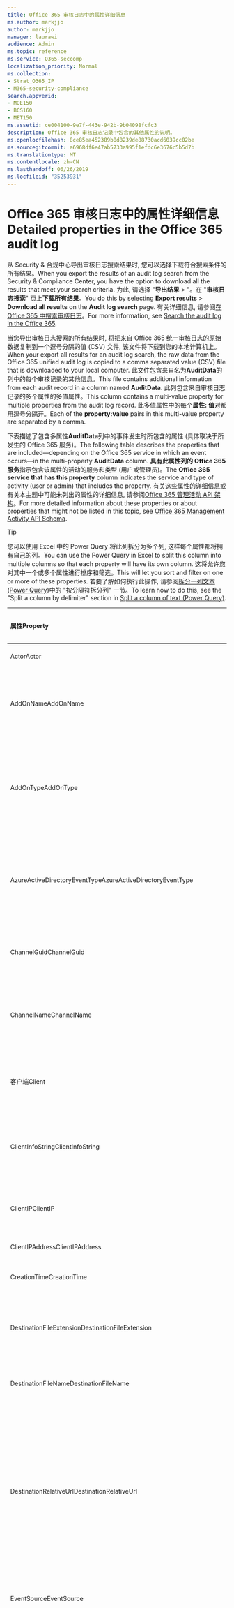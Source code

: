 ```yaml
---
title: Office 365 审核日志中的属性详细信息
ms.author: markjjo
author: markjjo
manager: laurawi
audience: Admin
ms.topic: reference
ms.service: O365-seccomp
localization_priority: Normal
ms.collection:
- Strat_O365_IP
- M365-security-compliance
search.appverid:
- MOE150
- BCS160
- MET150
ms.assetid: ce004100-9e7f-443e-942b-9b04098fcfc3
description: Office 365 审核日志记录中包含的其他属性的说明。
ms.openlocfilehash: 8ce85ea452389b0d8239de88730acd6039cc02be
ms.sourcegitcommit: a6968df6e47ab5733a995f1efdc6e3676c5b5d7b
ms.translationtype: MT
ms.contentlocale: zh-CN
ms.lasthandoff: 06/26/2019
ms.locfileid: "35253931"
---
```

# <a name="detailed-properties-in-the-office-365-audit-log"></a><span data-ttu-id="ff317-103">Office 365 审核日志中的属性详细信息</span><span class="sxs-lookup"><span data-stu-id="ff317-103">Detailed properties in the Office 365 audit log</span></span>

<span data-ttu-id="ff317-104">从 Security & 合规中心导出审核日志搜索结果时, 您可以选择下载符合搜索条件的所有结果。</span><span class="sxs-lookup"><span data-stu-id="ff317-104">When you export the results of an audit log search from the Security & Compliance Center, you have the option to download all the results that meet your search criteria.</span></span> <span data-ttu-id="ff317-105">为此, 请选择 "**导出结果** \> "。在 "**审核日志搜索**" 页上**下载所有结果**。</span><span class="sxs-lookup"><span data-stu-id="ff317-105">You do this by selecting **Export results** \> **Download all results** on the **Audit log search** page.</span></span> <span data-ttu-id="ff317-106">有关详细信息, 请参阅[在 Office 365 中搜索审核日志](search-the-audit-log-in-security-and-compliance.md)。</span><span class="sxs-lookup"><span data-stu-id="ff317-106">For more information, see [Search the audit log in the Office 365](search-the-audit-log-in-security-and-compliance.md).</span></span>
  
 <span data-ttu-id="ff317-107">当您导出审核日志搜索的所有结果时, 将把来自 Office 365 统一审核日志的原始数据复制到一个逗号分隔的值 (CSV) 文件, 该文件将下载到您的本地计算机上。</span><span class="sxs-lookup"><span data-stu-id="ff317-107">When your export all results for an audit log search, the raw data from the Office 365 unified audit log is copied to a comma separated value (CSV) file that is downloaded to your local computer.</span></span> <span data-ttu-id="ff317-108">此文件包含来自名为**AuditData**的列中的每个审核记录的其他信息。</span><span class="sxs-lookup"><span data-stu-id="ff317-108">This file contains additional information from each audit record in a column named **AuditData**.</span></span> <span data-ttu-id="ff317-109">此列包含来自审核日志记录的多个属性的多值属性。</span><span class="sxs-lookup"><span data-stu-id="ff317-109">This column contains a multi-value property for multiple properties from the audit log record.</span></span> <span data-ttu-id="ff317-110">此多值属性中的每个**属性: 值**对都用逗号分隔开。</span><span class="sxs-lookup"><span data-stu-id="ff317-110">Each of the **property:value** pairs in this multi-value property are separated by a comma.</span></span> 
  
<span data-ttu-id="ff317-111">下表描述了包含多属性**AuditData**列中的事件发生时所包含的属性 (具体取决于所发生的 Office 365 服务)。</span><span class="sxs-lookup"><span data-stu-id="ff317-111">The following table describes the properties that are included—depending on the Office 365 service in which an event occurs—in the multi-property **AuditData** column.</span></span> <span data-ttu-id="ff317-112">**具有此属性列的 Office 365 服务**指示包含该属性的活动的服务和类型 (用户或管理员)。</span><span class="sxs-lookup"><span data-stu-id="ff317-112">The **Office 365 service that has this property** column indicates the service and type of activity (user or admin) that includes the property.</span></span> <span data-ttu-id="ff317-113">有关这些属性的详细信息或有关本主题中可能未列出的属性的详细信息, 请参阅[Office 365 管理活动 API 架构](https://go.microsoft.com/fwlink/p/?LinkId=717993)。</span><span class="sxs-lookup"><span data-stu-id="ff317-113">For more detailed information about these properties or about properties that might not be listed in this topic, see [Office 365 Management Activity API Schema](https://go.microsoft.com/fwlink/p/?LinkId=717993).</span></span>
  
> [!TIP]
> <span data-ttu-id="ff317-114">您可以使用 Excel 中的 Power Query 将此列拆分为多个列, 这样每个属性都将拥有自己的列。</span><span class="sxs-lookup"><span data-stu-id="ff317-114">You can use the Power Query in Excel to split this column into multiple columns so that each property will have its own column.</span></span> <span data-ttu-id="ff317-115">这将允许您对其中一个或多个属性进行排序和筛选。</span><span class="sxs-lookup"><span data-stu-id="ff317-115">This will let you sort and filter on one or more of these properties.</span></span> <span data-ttu-id="ff317-116">若要了解如何执行此操作, 请参阅[拆分一列文本 (Power Query)](https://support.office.com/article/5282d425-6dd0-46ca-95bf-8e0da9539662)中的 "按分隔符拆分列" 一节。</span><span class="sxs-lookup"><span data-stu-id="ff317-116">To learn how to do this, see the "Split a column by delimiter" section in [Split a column of text (Power Query)](https://support.office.com/article/5282d425-6dd0-46ca-95bf-8e0da9539662).</span></span> 
  
|<span data-ttu-id="ff317-117">**属性**</span><span class="sxs-lookup"><span data-stu-id="ff317-117">**Property**</span></span>|<span data-ttu-id="ff317-118">**说明**</span><span class="sxs-lookup"><span data-stu-id="ff317-118">**Description**</span></span>|<span data-ttu-id="ff317-119">**具有此属性的 Office 365 服务**</span><span class="sxs-lookup"><span data-stu-id="ff317-119">**Office 365 service that has this property**</span></span>|
|:-----|:-----|:-----|
|<span data-ttu-id="ff317-120">Actor</span><span class="sxs-lookup"><span data-stu-id="ff317-120">Actor</span></span>|<span data-ttu-id="ff317-121">执行操作的用户或服务帐户。</span><span class="sxs-lookup"><span data-stu-id="ff317-121">The user or service account that performed the action.</span></span>|<span data-ttu-id="ff317-122">Azure Active Directory</span><span class="sxs-lookup"><span data-stu-id="ff317-122">Azure Active Directory</span></span>|
|<span data-ttu-id="ff317-123">AddOnName</span><span class="sxs-lookup"><span data-stu-id="ff317-123">AddOnName</span></span>|<span data-ttu-id="ff317-124">在团队中添加、删除或更新的加载项的名称。</span><span class="sxs-lookup"><span data-stu-id="ff317-124">The name of an add-on that was added, removed, or updated in a team.</span></span> <span data-ttu-id="ff317-125">Microsoft 团队中的加载项类型为 bot、连接器或选项卡。</span><span class="sxs-lookup"><span data-stu-id="ff317-125">The type of add-ons in Microsoft Teams are a bot, a connector, or a tab.</span></span>|<span data-ttu-id="ff317-126">Microsoft Teams</span><span class="sxs-lookup"><span data-stu-id="ff317-126">Microsoft Teams</span></span>|
|<span data-ttu-id="ff317-127">AddOnType</span><span class="sxs-lookup"><span data-stu-id="ff317-127">AddOnType</span></span>|<span data-ttu-id="ff317-128">在团队中添加、删除或更新的加载项的类型。</span><span class="sxs-lookup"><span data-stu-id="ff317-128">The type of an add-on that was added, removed, or updated in a team.</span></span> <span data-ttu-id="ff317-129">以下值指示加载项的类型。</span><span class="sxs-lookup"><span data-stu-id="ff317-129">The following values indicate the type of add-on.</span></span>  <br/> <span data-ttu-id="ff317-130">**1** -表示机器人。</span><span class="sxs-lookup"><span data-stu-id="ff317-130">**1** - Indicates a bot.</span></span><br/> <span data-ttu-id="ff317-131">**2** -指示连接器。</span><span class="sxs-lookup"><span data-stu-id="ff317-131">**2** - Indicates a connector.</span></span><br/> <span data-ttu-id="ff317-132">**3** -指示一个选项卡。</span><span class="sxs-lookup"><span data-stu-id="ff317-132">**3** - Indicates a tab.</span></span>|<span data-ttu-id="ff317-133">Microsoft Teams</span><span class="sxs-lookup"><span data-stu-id="ff317-133">Microsoft Teams</span></span>|
|<span data-ttu-id="ff317-134">AzureActiveDirectoryEventType</span><span class="sxs-lookup"><span data-stu-id="ff317-134">AzureActiveDirectoryEventType</span></span>|<span data-ttu-id="ff317-135">Azure Active Directory 事件的类型。</span><span class="sxs-lookup"><span data-stu-id="ff317-135">The type of Azure Active Directory event.</span></span> <span data-ttu-id="ff317-136">以下值指示事件的类型。</span><span class="sxs-lookup"><span data-stu-id="ff317-136">The following values indicate the type of event.</span></span>  <br/> <span data-ttu-id="ff317-137">**0** -指示帐户登录事件。</span><span class="sxs-lookup"><span data-stu-id="ff317-137">**0** - Indicates an account login event.</span></span><br/> <span data-ttu-id="ff317-138">**1** -指示 Azure 应用程序安全事件。</span><span class="sxs-lookup"><span data-stu-id="ff317-138">**1** - Indicates an Azure application security event.</span></span>|<span data-ttu-id="ff317-139">Azure Active Directory</span><span class="sxs-lookup"><span data-stu-id="ff317-139">Azure Active Directory</span></span>|
|<span data-ttu-id="ff317-140">ChannelGuid</span><span class="sxs-lookup"><span data-stu-id="ff317-140">ChannelGuid</span></span>|<span data-ttu-id="ff317-141">Microsoft 团队频道的 ID。</span><span class="sxs-lookup"><span data-stu-id="ff317-141">The ID of a Microsoft Teams channel.</span></span> <span data-ttu-id="ff317-142">通道所在的团队由**TeamName**和**TeamGuid**属性标识。</span><span class="sxs-lookup"><span data-stu-id="ff317-142">The team that the channel is located in is identified by the **TeamName** and **TeamGuid** properties.</span></span>|<span data-ttu-id="ff317-143">Microsoft Teams</span><span class="sxs-lookup"><span data-stu-id="ff317-143">Microsoft Teams</span></span>|
|<span data-ttu-id="ff317-144">ChannelName</span><span class="sxs-lookup"><span data-stu-id="ff317-144">ChannelName</span></span>|<span data-ttu-id="ff317-145">Microsoft 团队频道的名称。</span><span class="sxs-lookup"><span data-stu-id="ff317-145">The name of a Microsoft Teams channel.</span></span> <span data-ttu-id="ff317-146">通道所在的团队由**TeamName**和**TeamGuid**属性标识。</span><span class="sxs-lookup"><span data-stu-id="ff317-146">The team that the channel is located in is identified by the **TeamName** and **TeamGuid** properties.</span></span>|<span data-ttu-id="ff317-147">Microsoft Teams</span><span class="sxs-lookup"><span data-stu-id="ff317-147">Microsoft Teams</span></span>|
|<span data-ttu-id="ff317-148">客户端</span><span class="sxs-lookup"><span data-stu-id="ff317-148">Client</span></span>|<span data-ttu-id="ff317-149">用于登录事件的客户端设备、设备 OS 和设备浏览器 (例如, Nokia Lumia 920;Windows Phone 8;IE 移动 11)。</span><span class="sxs-lookup"><span data-stu-id="ff317-149">The client device, the device OS, and the device browser used for the login event (for example, Nokia Lumia 920; Windows Phone 8; IE Mobile 11).</span></span>|<span data-ttu-id="ff317-150">Azure Active Directory</span><span class="sxs-lookup"><span data-stu-id="ff317-150">Azure Active Directory</span></span>|
|<span data-ttu-id="ff317-151">ClientInfoString</span><span class="sxs-lookup"><span data-stu-id="ff317-151">ClientInfoString</span></span>|<span data-ttu-id="ff317-152">有关用于执行此操作的电子邮件客户端的信息, 例如浏览器版本、Outlook 版本和移动设备信息</span><span class="sxs-lookup"><span data-stu-id="ff317-152">Information about the email client that was used to perform the operation, such as a browser version, Outlook version, and mobile device information</span></span>|<span data-ttu-id="ff317-153">Exchange (邮箱活动)</span><span class="sxs-lookup"><span data-stu-id="ff317-153">Exchange (mailbox activity)</span></span>|
|<span data-ttu-id="ff317-154">ClientIP</span><span class="sxs-lookup"><span data-stu-id="ff317-154">ClientIP</span></span>|<span data-ttu-id="ff317-155">记录活动时使用的设备的 IP 地址。</span><span class="sxs-lookup"><span data-stu-id="ff317-155">The IP address of the device that was used when the activity was logged.</span></span> <span data-ttu-id="ff317-156">IP 地址显示为 IPv4 或 IPv6 地址格式。</span><span class="sxs-lookup"><span data-stu-id="ff317-156">The IP address is displayed in either an IPv4 or IPv6 address format.</span></span>|<span data-ttu-id="ff317-157">Exchange 和 Azure Active Directory</span><span class="sxs-lookup"><span data-stu-id="ff317-157">Exchange and Azure Active Directory</span></span>|
|<span data-ttu-id="ff317-158">ClientIPAddress</span><span class="sxs-lookup"><span data-stu-id="ff317-158">ClientIPAddress</span></span>|<span data-ttu-id="ff317-159">与 ClientIP 相同。</span><span class="sxs-lookup"><span data-stu-id="ff317-159">Same as ClientIP.</span></span>|<span data-ttu-id="ff317-160">SharePoint</span><span class="sxs-lookup"><span data-stu-id="ff317-160">SharePoint</span></span>|
|<span data-ttu-id="ff317-161">CreationTime</span><span class="sxs-lookup"><span data-stu-id="ff317-161">CreationTime</span></span>|<span data-ttu-id="ff317-162">用户执行活动时的协调世界时 (UTC) 日期和时间。</span><span class="sxs-lookup"><span data-stu-id="ff317-162">The date and time in Coordinated Universal Time (UTC) when the user performed the activity.</span></span>|<span data-ttu-id="ff317-163">全部</span><span class="sxs-lookup"><span data-stu-id="ff317-163">All</span></span>|
|<span data-ttu-id="ff317-164">DestinationFileExtension</span><span class="sxs-lookup"><span data-stu-id="ff317-164">DestinationFileExtension</span></span>|<span data-ttu-id="ff317-165">复制或移动的文件的文件扩展名。</span><span class="sxs-lookup"><span data-stu-id="ff317-165">The file extension of a file that is copied or moved.</span></span> <span data-ttu-id="ff317-166">仅对 FileCopied 和 FileMoved 用户活动显示此属性。</span><span class="sxs-lookup"><span data-stu-id="ff317-166">This property is displayed only for the FileCopied and FileMoved user activities.</span></span>|<span data-ttu-id="ff317-167">SharePoint</span><span class="sxs-lookup"><span data-stu-id="ff317-167">SharePoint</span></span>|
|<span data-ttu-id="ff317-168">DestinationFileName</span><span class="sxs-lookup"><span data-stu-id="ff317-168">DestinationFileName</span></span>|<span data-ttu-id="ff317-169">复制或移动文件的名称。</span><span class="sxs-lookup"><span data-stu-id="ff317-169">The name of the file is copied or moved.</span></span> <span data-ttu-id="ff317-170">仅对 FileCopied 和 FileMoved 操作显示此属性。</span><span class="sxs-lookup"><span data-stu-id="ff317-170">This property is displayed only for the FileCopied and FileMoved actions.</span></span>|<span data-ttu-id="ff317-171">SharePoint</span><span class="sxs-lookup"><span data-stu-id="ff317-171">SharePoint</span></span>|
|<span data-ttu-id="ff317-172">DestinationRelativeUrl</span><span class="sxs-lookup"><span data-stu-id="ff317-172">DestinationRelativeUrl</span></span>|<span data-ttu-id="ff317-173">在其中复制或移动文件的目标文件夹的 URL。</span><span class="sxs-lookup"><span data-stu-id="ff317-173">The URL of the destination folder where a file is copied or moved.</span></span> <span data-ttu-id="ff317-174">**SiteURL**、 **DestinationRelativeURL**和**destinationfilename 所**属性的值的组合与**ObjectID**属性的值相同, 后者是复制的文件的完整路径的名称。</span><span class="sxs-lookup"><span data-stu-id="ff317-174">The combination of the values for the **SiteURL**, the **DestinationRelativeURL**, and the **DestinationFileName** properties is the same as the value for the **ObjectID** property, which is the full path name for the file that was copied.</span></span> <span data-ttu-id="ff317-175">仅对 FileCopied 和 FileMoved 用户活动显示此属性。</span><span class="sxs-lookup"><span data-stu-id="ff317-175">This property is displayed only for the FileCopied and FileMoved user activities.</span></span>|<span data-ttu-id="ff317-176">SharePoint</span><span class="sxs-lookup"><span data-stu-id="ff317-176">SharePoint</span></span>|
|<span data-ttu-id="ff317-177">EventSource</span><span class="sxs-lookup"><span data-stu-id="ff317-177">EventSource</span></span>|<span data-ttu-id="ff317-178">识别在 SharePoint 中发生的事件。</span><span class="sxs-lookup"><span data-stu-id="ff317-178">Identifies that an event occurred in SharePoint.</span></span> <span data-ttu-id="ff317-179">可能的值为**SharePoint**和**ObjectModel**。</span><span class="sxs-lookup"><span data-stu-id="ff317-179">Possible values are **SharePoint** and **ObjectModel**.</span></span>|<span data-ttu-id="ff317-180">SharePoint</span><span class="sxs-lookup"><span data-stu-id="ff317-180">SharePoint</span></span>|
|<span data-ttu-id="ff317-181">ExternalAccess</span><span class="sxs-lookup"><span data-stu-id="ff317-181">ExternalAccess</span></span>|<span data-ttu-id="ff317-182">对于 Exchange 管理员活动, 指定是由组织中的用户、Microsoft 数据中心人员或数据中心服务帐户还是由委派的管理员运行 cmdlet。</span><span class="sxs-lookup"><span data-stu-id="ff317-182">For Exchange admin activity, specifies whether the cmdlet was run by a user in your organization, by Microsoft datacenter personnel or a datacenter service account, or by a delegated administrator.</span></span> <span data-ttu-id="ff317-183">值 **False** 表示 cmdlet 由组织中的某人运行。</span><span class="sxs-lookup"><span data-stu-id="ff317-183">The value **False** indicates that the cmdlet was run by someone in your organization.</span></span> <span data-ttu-id="ff317-184">值 **True** 表示 cmdlet 由数据中心人员、数据中心服务帐户或委托的管理员运行。</span><span class="sxs-lookup"><span data-stu-id="ff317-184">The value **True** indicates that the cmdlet was run by datacenter personnel, a datacenter service account, or a delegated administrator.</span></span>  <br/> <span data-ttu-id="ff317-185">对于 "Exchange 邮箱活动", 指定是否由组织外部的用户访问邮箱。</span><span class="sxs-lookup"><span data-stu-id="ff317-185">For Exchange mailbox activity, specifies whether a mailbox was accessed by a user outside your organization.</span></span>|<span data-ttu-id="ff317-186">Exchange</span><span class="sxs-lookup"><span data-stu-id="ff317-186">Exchange</span></span>|
|<span data-ttu-id="ff317-187">ExtendedProperties</span><span class="sxs-lookup"><span data-stu-id="ff317-187">ExtendedProperties</span></span>|<span data-ttu-id="ff317-188">Azure Active Directory 事件的扩展属性。</span><span class="sxs-lookup"><span data-stu-id="ff317-188">The extended properties for an the Azure Active Directory event.</span></span>|<span data-ttu-id="ff317-189">Azure Active Directory</span><span class="sxs-lookup"><span data-stu-id="ff317-189">Azure Active Directory</span></span>|
|<span data-ttu-id="ff317-190">ID</span><span class="sxs-lookup"><span data-stu-id="ff317-190">ID</span></span>|<span data-ttu-id="ff317-191">报告条目的 ID。</span><span class="sxs-lookup"><span data-stu-id="ff317-191">The ID of the report entry.</span></span> <span data-ttu-id="ff317-192">ID 唯一标识报告条目。</span><span class="sxs-lookup"><span data-stu-id="ff317-192">The ID uniquely identifies the report entry.</span></span>|<span data-ttu-id="ff317-193">全部</span><span class="sxs-lookup"><span data-stu-id="ff317-193">All</span></span>|
|<span data-ttu-id="ff317-194">InternalLogonType</span><span class="sxs-lookup"><span data-stu-id="ff317-194">InternalLogonType</span></span>|<span data-ttu-id="ff317-195">仅供内部使用。</span><span class="sxs-lookup"><span data-stu-id="ff317-195">Reserved for internal use.</span></span>|<span data-ttu-id="ff317-196">Exchange (邮箱活动)</span><span class="sxs-lookup"><span data-stu-id="ff317-196">Exchange (mailbox activity)</span></span>|
|<span data-ttu-id="ff317-197">ItemType</span><span class="sxs-lookup"><span data-stu-id="ff317-197">ItemType</span></span>|<span data-ttu-id="ff317-198">访问或修改的对象类型。</span><span class="sxs-lookup"><span data-stu-id="ff317-198">The type of object that was accessed or modified.</span></span> <span data-ttu-id="ff317-199">可能的值包括**文件**、**文件夹**、 **Web**、**网站**、**租户**和**DocumentLibrary**。</span><span class="sxs-lookup"><span data-stu-id="ff317-199">Possible values include **File**, **Folder**, **Web**, **Site**, **Tenant**, and **DocumentLibrary**.</span></span>|<span data-ttu-id="ff317-200">SharePoint</span><span class="sxs-lookup"><span data-stu-id="ff317-200">SharePoint</span></span>|
|<span data-ttu-id="ff317-201">LoginStatus</span><span class="sxs-lookup"><span data-stu-id="ff317-201">LoginStatus</span></span>|<span data-ttu-id="ff317-202">标识可能已发生的登录失败。</span><span class="sxs-lookup"><span data-stu-id="ff317-202">Identifies login failures that might have occurred.</span></span>|<span data-ttu-id="ff317-203">Azure Active Directory</span><span class="sxs-lookup"><span data-stu-id="ff317-203">Azure Active Directory</span></span>|
|<span data-ttu-id="ff317-204">LogonType</span><span class="sxs-lookup"><span data-stu-id="ff317-204">LogonType</span></span>|<span data-ttu-id="ff317-205">邮箱访问的类型。</span><span class="sxs-lookup"><span data-stu-id="ff317-205">The type of mailbox access.</span></span> <span data-ttu-id="ff317-206">以下值指示访问邮箱的用户的类型。</span><span class="sxs-lookup"><span data-stu-id="ff317-206">The following values indicate the type of user who accessed the mailbox.</span></span>  <br/><br/> <span data-ttu-id="ff317-207">**0** -指示邮箱所有者。</span><span class="sxs-lookup"><span data-stu-id="ff317-207">**0** - Indicates a mailbox owner.</span></span><br/> <span data-ttu-id="ff317-208">**1** -指示管理员。</span><span class="sxs-lookup"><span data-stu-id="ff317-208">**1** - Indicates an administrator.</span></span><br/> <span data-ttu-id="ff317-209">**2** -指示一个代理。</span><span class="sxs-lookup"><span data-stu-id="ff317-209">**2** - Indicates a delegate.</span></span> <br/><span data-ttu-id="ff317-210">**3** -指示 Microsoft 数据中心中的传输服务。</span><span class="sxs-lookup"><span data-stu-id="ff317-210">**3** - Indicates the transport service in the Microsoft datacenter.</span></span><br/> <span data-ttu-id="ff317-211">**4** -表示 Microsoft 数据中心中的服务帐户。</span><span class="sxs-lookup"><span data-stu-id="ff317-211">**4** - Indicates a   service account in the Microsoft datacenter.</span></span> <br/><span data-ttu-id="ff317-212">**6** -表示委派管理员。</span><span class="sxs-lookup"><span data-stu-id="ff317-212">**6** - Indicates a delegated administrator.</span></span>|<span data-ttu-id="ff317-213">Exchange (邮箱活动)</span><span class="sxs-lookup"><span data-stu-id="ff317-213">Exchange (mailbox activity)</span></span>|
|<span data-ttu-id="ff317-214">MailboxGuid</span><span class="sxs-lookup"><span data-stu-id="ff317-214">MailboxGuid</span></span>|<span data-ttu-id="ff317-215">访问邮箱的 Exchange GUID。</span><span class="sxs-lookup"><span data-stu-id="ff317-215">The Exchange GUID of the mailbox that was accessed.</span></span>|<span data-ttu-id="ff317-216">Exchange (邮箱活动)</span><span class="sxs-lookup"><span data-stu-id="ff317-216">Exchange (mailbox activity)</span></span>|
|<span data-ttu-id="ff317-217">MailboxOwnerUPN</span><span class="sxs-lookup"><span data-stu-id="ff317-217">MailboxOwnerUPN</span></span>|<span data-ttu-id="ff317-218">拥有已访问邮箱的人员的电子邮件地址。</span><span class="sxs-lookup"><span data-stu-id="ff317-218">The email address of the person who owns the mailbox that was accessed.</span></span>|<span data-ttu-id="ff317-219">Exchange (邮箱活动)</span><span class="sxs-lookup"><span data-stu-id="ff317-219">Exchange (mailbox activity)</span></span>|
|<span data-ttu-id="ff317-220">Members</span><span class="sxs-lookup"><span data-stu-id="ff317-220">Members</span></span>|<span data-ttu-id="ff317-221">列出已在团队中添加或删除的用户。</span><span class="sxs-lookup"><span data-stu-id="ff317-221">Lists the users that have been added or removed from a team.</span></span> <span data-ttu-id="ff317-222">以下值表示分配给用户的角色类型。</span><span class="sxs-lookup"><span data-stu-id="ff317-222">The following values indicate the Role type assigned to the user.</span></span>  <br/><br/> <span data-ttu-id="ff317-223">**1** -指示所有者角色。</span><span class="sxs-lookup"><span data-stu-id="ff317-223">**1** - Indicates  the Owner role.</span></span><br/> <span data-ttu-id="ff317-224">**2** -指示成员角色。</span><span class="sxs-lookup"><span data-stu-id="ff317-224">**2** - Indicates the Member role.</span></span><br/> <span data-ttu-id="ff317-225">**3** -指示来宾角色。</span><span class="sxs-lookup"><span data-stu-id="ff317-225">**3** - Indicates the Guest role.</span></span> <br/><br/><span data-ttu-id="ff317-226">Members 属性还包括您的组织的名称和成员的电子邮件地址。</span><span class="sxs-lookup"><span data-stu-id="ff317-226">The Members property also includes the name of your organization, and the member's email address.</span></span>|<span data-ttu-id="ff317-227">Microsoft Teams</span><span class="sxs-lookup"><span data-stu-id="ff317-227">Microsoft Teams</span></span>|
|<span data-ttu-id="ff317-228">ModifiedProperties (Name、NewValue、OldValue)</span><span class="sxs-lookup"><span data-stu-id="ff317-228">ModifiedProperties (Name, NewValue, OldValue)</span></span>|<span data-ttu-id="ff317-229">属性包含在管理员事件中，例如将用户添加为网站或网站集管理组的成员。</span><span class="sxs-lookup"><span data-stu-id="ff317-229">The property is included for admin events, such as adding a user as a member of a site or a site collection admin group.</span></span> <span data-ttu-id="ff317-230">该属性包括已修改的属性的名称 (例如, 网站管理员组) 已修改属性的新值 (如添加为网站管理员的用户, 以及已修改对象的以前的值)。</span><span class="sxs-lookup"><span data-stu-id="ff317-230">The property includes the name of the property that was modified (for example, the Site Admin group) the new value of the modified property (such the user who was added as a site admin, and the previous value of the modified object.</span></span>|<span data-ttu-id="ff317-231">全部 (管理活动)</span><span class="sxs-lookup"><span data-stu-id="ff317-231">All (admin activity)</span></span>|
|<span data-ttu-id="ff317-232">ObjectID</span><span class="sxs-lookup"><span data-stu-id="ff317-232">ObjectID</span></span>|<span data-ttu-id="ff317-233">对于 Exchange 管理员审核日志，通过 cmdlet 修改的对象的名称。</span><span class="sxs-lookup"><span data-stu-id="ff317-233">For Exchange admin audit logging, the name of the object that was modified by the cmdlet.</span></span>  <br/> <span data-ttu-id="ff317-234">对于 SharePoint 活动, 是由用户访问的文件或文件夹的完整 URL 路径名称。</span><span class="sxs-lookup"><span data-stu-id="ff317-234">For SharePoint activity, the full URL path name of the file or folder accessed by a user.</span></span>  <br/> <span data-ttu-id="ff317-235">对于 Azure AD 活动, 为已修改的用户帐户的名称。</span><span class="sxs-lookup"><span data-stu-id="ff317-235">For Azure AD activity, the name of the user account that was modified.</span></span>|<span data-ttu-id="ff317-236">全部</span><span class="sxs-lookup"><span data-stu-id="ff317-236">All</span></span>|
|<span data-ttu-id="ff317-237">Operation</span><span class="sxs-lookup"><span data-stu-id="ff317-237">Operation</span></span>|<span data-ttu-id="ff317-238">用户或管理员活动的名称。</span><span class="sxs-lookup"><span data-stu-id="ff317-238">The name of the user or admin activity.</span></span> <span data-ttu-id="ff317-239">此属性的值对应于在 "**活动**" 下拉列表中选择的值。</span><span class="sxs-lookup"><span data-stu-id="ff317-239">The value of this property corresponds to the value that was selected in the **Activities** drop down list.</span></span> <span data-ttu-id="ff317-240">如果选择了 "**显示所有活动的结果**", 则报告将包含所有服务的所有用户和管理员活动的条目。</span><span class="sxs-lookup"><span data-stu-id="ff317-240">If **Show results for all activities** was selected, the report will included entries for all user and admin activities for all services.</span></span> <span data-ttu-id="ff317-241">有关在 Office 365 审核日志中记录的操作/活动的说明, 请参阅在[office 365 中搜索审核日志](search-the-audit-log-in-security-and-compliance.md)中的**审核的活动**选项卡。</span><span class="sxs-lookup"><span data-stu-id="ff317-241">For a description of the operations/activities that are logged in the Office 365 audit log, see the **Audited activities** tab in [Search the audit log in the Office 365](search-the-audit-log-in-security-and-compliance.md).</span></span>  <br/> <span data-ttu-id="ff317-242">对于 Exchange 管理员活动，此属性标识已运行的 cmdlet 名称。</span><span class="sxs-lookup"><span data-stu-id="ff317-242">For Exchange admin activity, this property identifies the name of the cmdlet that was run.</span></span>|<span data-ttu-id="ff317-243">全部</span><span class="sxs-lookup"><span data-stu-id="ff317-243">All</span></span>|
|<span data-ttu-id="ff317-244">OrganizationID</span><span class="sxs-lookup"><span data-stu-id="ff317-244">OrganizationID</span></span>|<span data-ttu-id="ff317-245">Office 365 组织的 GUID。</span><span class="sxs-lookup"><span data-stu-id="ff317-245">The GUID for your Office 365 organization.</span></span>|<span data-ttu-id="ff317-246">全部</span><span class="sxs-lookup"><span data-stu-id="ff317-246">All</span></span>|
|<span data-ttu-id="ff317-247">Path</span><span class="sxs-lookup"><span data-stu-id="ff317-247">Path</span></span>|<span data-ttu-id="ff317-248">访问的邮件所在的邮箱文件夹的名称。</span><span class="sxs-lookup"><span data-stu-id="ff317-248">The name of the mailbox folder where the message that was accessed is located.</span></span> <span data-ttu-id="ff317-249">此属性还标识在其中创建或复制/移动邮件的文件夹。</span><span class="sxs-lookup"><span data-stu-id="ff317-249">This property also identifies the folder a where a message is created in or copied/moved to.</span></span>|<span data-ttu-id="ff317-250">Exchange (邮箱活动)</span><span class="sxs-lookup"><span data-stu-id="ff317-250">Exchange (mailbox activity)</span></span>|
|<span data-ttu-id="ff317-251">参数</span><span class="sxs-lookup"><span data-stu-id="ff317-251">Parameters</span></span>|<span data-ttu-id="ff317-252">对于 Exchange 管理员活动, 与在 Operation 属性中标识的 cmdlet 一起使用的所有参数的名称和值。</span><span class="sxs-lookup"><span data-stu-id="ff317-252">For Exchange admin activity, the name and value for all parameters that were used with the cmdlet that is identified in the Operation property.</span></span>|<span data-ttu-id="ff317-253">Exchange (管理员活动)</span><span class="sxs-lookup"><span data-stu-id="ff317-253">Exchange (admin activity)</span></span>|
|<span data-ttu-id="ff317-254">RecordType</span><span class="sxs-lookup"><span data-stu-id="ff317-254">RecordType</span></span>|<span data-ttu-id="ff317-255">记录指示的操作类型。</span><span class="sxs-lookup"><span data-stu-id="ff317-255">The type of operation indicated by the record.</span></span> <span data-ttu-id="ff317-256">以下值指示记录类型。</span><span class="sxs-lookup"><span data-stu-id="ff317-256">The following values indicate the record type.</span></span>  <br/><br/> <span data-ttu-id="ff317-257">**1** -指示 Exchange 管理员审核日志中的记录。</span><span class="sxs-lookup"><span data-stu-id="ff317-257">**1** - Indicates a record from the  Exchange  admin audit log.</span></span> <br/><span data-ttu-id="ff317-258">**2** -指示对 singled 邮箱项目执行的操作的 Exchange 邮箱审核日志中的记录。</span><span class="sxs-lookup"><span data-stu-id="ff317-258">**2** - Indicates a record from the  Exchange  mailbox audit log for an operation performed on a singled mailbox item.</span></span> <br/><span data-ttu-id="ff317-259">**3** -还指示 Exchange 邮箱审核日志中的记录。</span><span class="sxs-lookup"><span data-stu-id="ff317-259">**3** - Also indicates a record from the  Exchange  mailbox audit log.</span></span> <span data-ttu-id="ff317-260">此记录类型指示对源邮箱中的多个项目执行的操作 (例如, 将多个项目移动到 "已删除邮件" 文件夹或永久删除多个项目)。</span><span class="sxs-lookup"><span data-stu-id="ff317-260">This record type indicates the operation was performed on multiple items in the source mailbox (such as moving multiple items to the Deleted Items folder or permanently deleting multiple items).</span></span> <br/><span data-ttu-id="ff317-261">**4** -指示 SharePoint 中的网站管理员操作, 例如管理员或用户分配对网站的权限。</span><span class="sxs-lookup"><span data-stu-id="ff317-261">**4** - Indicates a site admin operation in SharePoint, such as an administrator or user assigning permissions to a site.</span></span> <br/><span data-ttu-id="ff317-262">**6** -指示 SharePoint 中与文件或文件夹相关的操作, 例如用户查看或修改文件。</span><span class="sxs-lookup"><span data-stu-id="ff317-262">**6** - Indicates a file or folder-related operation in SharePoint, such as a user viewing or modifying a file.</span></span> <br/><span data-ttu-id="ff317-263">**8** -指示在 Azure Active Directory 中执行的管理员操作。</span><span class="sxs-lookup"><span data-stu-id="ff317-263">**8** - Indicates an admin operation performed in Azure Active Directory.</span></span> <br/><span data-ttu-id="ff317-264">**9** -指示 Azure Active Directory 中的 OrgId 登录事件。</span><span class="sxs-lookup"><span data-stu-id="ff317-264">**9** - Indicates  OrgId logon events in Azure Active Directory.</span></span> <span data-ttu-id="ff317-265">此记录类型已被弃用。</span><span class="sxs-lookup"><span data-stu-id="ff317-265">This record type is being deprecated.</span></span> <br/><span data-ttu-id="ff317-266">**10** -指示由 Microsoft 人员在数据中心执行的安全 cmdlet 事件。</span><span class="sxs-lookup"><span data-stu-id="ff317-266">**10** - Indicates security cmdlet events that were performed by Microsoft personnel in the data center.</span></span> <br/><span data-ttu-id="ff317-267">**11** -指示 SharePoint 中的数据丢失保护 (DLP) 事件。</span><span class="sxs-lookup"><span data-stu-id="ff317-267">**11** - Indicates Data loss protection (DLP) events in SharePoint.</span></span><br/> <span data-ttu-id="ff317-268">**12** -指示 Sway 事件。</span><span class="sxs-lookup"><span data-stu-id="ff317-268">**12** - Indicates Sway events.</span></span> <br/><span data-ttu-id="ff317-269">**13** -当使用统一的 DLP 策略进行配置时, 指示 Exchange 中的 DLP 事件。</span><span class="sxs-lookup"><span data-stu-id="ff317-269">**13** - Indicates DLP events in Exchange, when configured with a unified a DLP policy.</span></span> <span data-ttu-id="ff317-270">不支持基于 Exchange 邮件流规则 (也称为传输规则) 的 DLP 事件。</span><span class="sxs-lookup"><span data-stu-id="ff317-270">DLP events based on Exchange mail flow rules (also known as transport rules) aren't supported.</span></span><br><span data-ttu-id="ff317-271">**14** -指示 SharePoint 中的共享事件。</span><span class="sxs-lookup"><span data-stu-id="ff317-271">**14** - Indicates sharing events in SharePoint.</span></span><br/> <span data-ttu-id="ff317-272">**15** -指示 Azure Active Directory 中的安全令牌服务 (STS) 登录事件。</span><span class="sxs-lookup"><span data-stu-id="ff317-272">**15** - Indicates Secure Token Service (STS) logon events in Azure Active Directory.</span></span> <br/><span data-ttu-id="ff317-273">**18** -表示安全 & 合规中心事件。</span><span class="sxs-lookup"><span data-stu-id="ff317-273">**18** - Indicates Security & Compliance Center events.</span></span> <br/><span data-ttu-id="ff317-274">**20** -指示 Power BI 事件。</span><span class="sxs-lookup"><span data-stu-id="ff317-274">**20** - Indicates Power BI events.</span></span> <br/><span data-ttu-id="ff317-275">**21**-指示 Dynamics 365 事件。</span><span class="sxs-lookup"><span data-stu-id="ff317-275">**21**- Indicates Dynamics 365 events.</span></span><br/><span data-ttu-id="ff317-276">**22** -指示 Yammer 事件。</span><span class="sxs-lookup"><span data-stu-id="ff317-276">**22** - Indicates Yammer events.</span></span> <br/><span data-ttu-id="ff317-277">**23** -指示 Skype for business 事件。</span><span class="sxs-lookup"><span data-stu-id="ff317-277">**23** - Indicates Skype for Business events.</span></span> <br/><span data-ttu-id="ff317-278">**24** -指示电子数据展示事件。</span><span class="sxs-lookup"><span data-stu-id="ff317-278">**24** - Indicates eDiscovery events.</span></span> <span data-ttu-id="ff317-279">此记录类型指示在安全与合规中心中运行内容搜索和管理电子数据展示事例所执行的活动。</span><span class="sxs-lookup"><span data-stu-id="ff317-279">This record type indicates activities that were performed by running content searches and managing eDiscovery cases in the security and compliance center.</span></span> <span data-ttu-id="ff317-280">有关详细信息, 请参阅[在 Office 365 审核日志中搜索电子数据展示活动](search-for-ediscovery-activities-in-the-audit-log.md)。</span><span class="sxs-lookup"><span data-stu-id="ff317-280">For more information, see [Search for eDiscovery activities in the Office 365 audit log](search-for-ediscovery-activities-in-the-audit-log.md).</span></span><br/><span data-ttu-id="ff317-281">**25、26或 27** -表示 Microsoft 团队活动。</span><span class="sxs-lookup"><span data-stu-id="ff317-281">**25, 26, or 27** - Indicates Microsoft Teams events.</span></span> <br/><span data-ttu-id="ff317-282">**28** -指示来自 Exchange Online Protection 和 Office 365 高级威胁防护事件的网络钓鱼和恶意软件事件。</span><span class="sxs-lookup"><span data-stu-id="ff317-282">**28** - Indicates phishing and malware events from Exchange Online Protection and Office 365 Advanced Threat Protection events.</span></span><br/> <span data-ttu-id="ff317-283">**30** -指示 Microsoft Flow 事件。</span><span class="sxs-lookup"><span data-stu-id="ff317-283">**30** - Indicates Microsoft Flow events.</span></span><br/> <span data-ttu-id="ff317-284">**31** -指示高级电子数据展示事件。</span><span class="sxs-lookup"><span data-stu-id="ff317-284">**31** - Indicates Advanced eDiscovery events.</span></span><br/> <span data-ttu-id="ff317-285">**32** -指示 Microsoft Stream 事件。</span><span class="sxs-lookup"><span data-stu-id="ff317-285">**32** - Indicates Microsoft Stream events.</span></span><br/> <span data-ttu-id="ff317-286">**35** -指示 Microsoft 项目事件。</span><span class="sxs-lookup"><span data-stu-id="ff317-286">**35** - Indicates Microsoft Project events.</span></span> <br/> <span data-ttu-id="ff317-287">**36** -指示 SharePoint 列表事件。</span><span class="sxs-lookup"><span data-stu-id="ff317-287">**36** - Indicates SharePoint list events.</span></span><br/> <span data-ttu-id="ff317-288">**38** -指示与安全与合规中心中的保留策略和保留标记相关的事件。</span><span class="sxs-lookup"><span data-stu-id="ff317-288">**38** - Indicates events related to retention policies and retention labels in the security and compliance center.</span></span>  <br/><span data-ttu-id="ff317-289">**40** -指示安全性和合规性警报信号中产生的事件。</span><span class="sxs-lookup"><span data-stu-id="ff317-289">**40** - Indicates events that results from security and compliance alert signals.</span></span><br/> <span data-ttu-id="ff317-290">**41** -指示 Office 365 高级威胁防护中的安全链接时间段和阻止覆盖事件。</span><span class="sxs-lookup"><span data-stu-id="ff317-290">**41** - Indicates safe links time-of-block and block override events in Office 365 Advanced Threat Protection.</span></span><br/><span data-ttu-id="ff317-291">**44** -指示 Workplace Analytics 事件。</span><span class="sxs-lookup"><span data-stu-id="ff317-291">**44** - Indicates Workplace Analytics events.</span></span> <br/><span data-ttu-id="ff317-292">**45** -指示 PowerApps 应用程序事件。</span><span class="sxs-lookup"><span data-stu-id="ff317-292">**45** - Indicates PowerApps app events.</span></span> <br/> <span data-ttu-id="ff317-293">**47** -指示 SharePoint、OneDrive 和 Microsoft 团队中的文件的来自 Office 365 高级威胁防护的网络钓鱼和恶意软件事件。</span><span class="sxs-lookup"><span data-stu-id="ff317-293">**47** - Indicates phishing and malware events from Office 365 Advanced Threat Protection for files in SharePoint, OneDrive, and Microsoft Teams.</span></span> <br/> <span data-ttu-id="ff317-294">**52** -指示与数据见解 REST API 相关的事件。</span><span class="sxs-lookup"><span data-stu-id="ff317-294">**52** - Indicates events related to the Data Insights REST API.</span></span><br/><span data-ttu-id="ff317-295">**54** -指示 SharePoint 列表项事件。</span><span class="sxs-lookup"><span data-stu-id="ff317-295">**54** - Indicates SharePoint list item events.</span></span><br/><span data-ttu-id="ff317-296">**55** -指示 SharePoint 内容类型事件。</span><span class="sxs-lookup"><span data-stu-id="ff317-296">**55** - Indicates SharePoint content type events.</span></span>
|<span data-ttu-id="ff317-297">ResultStatus</span><span class="sxs-lookup"><span data-stu-id="ff317-297">ResultStatus</span></span>|<span data-ttu-id="ff317-298">指示操作 (在**Operation**属性中指定) 是否成功。</span><span class="sxs-lookup"><span data-stu-id="ff317-298">Indicates whether the action (specified in the **Operation** property) was successful or not.</span></span>  <br/> <span data-ttu-id="ff317-299">对于 Exchange 管理员活动, 值可以为**True** (成功) 或**False** (失败)。</span><span class="sxs-lookup"><span data-stu-id="ff317-299">For Exchange admin activity, the value is either **True** (successful) or **False** (failed).</span></span>|<span data-ttu-id="ff317-300">全部</span><span class="sxs-lookup"><span data-stu-id="ff317-300">All</span></span>  <br/>|
|<span data-ttu-id="ff317-301">SecurityComplianceCenterEventType</span><span class="sxs-lookup"><span data-stu-id="ff317-301">SecurityComplianceCenterEventType</span></span>|<span data-ttu-id="ff317-302">指示活动是安全 & 合规中心事件。</span><span class="sxs-lookup"><span data-stu-id="ff317-302">Indicates that the activity was a Security & Compliance Center event.</span></span> <span data-ttu-id="ff317-303">所有安全 & 合规性中心活动的值都为此属性的值为**0** 。</span><span class="sxs-lookup"><span data-stu-id="ff317-303">All Security & Compliance Center activities will have a value of **0** for this property.</span></span>|<span data-ttu-id="ff317-304">安全与合规中心</span><span class="sxs-lookup"><span data-stu-id="ff317-304">Security & Compliance Center</span></span>|
|<span data-ttu-id="ff317-305">SharingType</span><span class="sxs-lookup"><span data-stu-id="ff317-305">SharingType</span></span>|<span data-ttu-id="ff317-306">分配给用户的共享权限类型, 该用户是与资源共享的。</span><span class="sxs-lookup"><span data-stu-id="ff317-306">The type of sharing permissions that was assigned to the user that the resource was shared with.</span></span> <span data-ttu-id="ff317-307">此用户在**UserSharedWith**属性中进行标识。</span><span class="sxs-lookup"><span data-stu-id="ff317-307">This user is identified in the **UserSharedWith** property.</span></span>|<span data-ttu-id="ff317-308">SharePoint</span><span class="sxs-lookup"><span data-stu-id="ff317-308">SharePoint</span></span>|
|<span data-ttu-id="ff317-309">Site</span><span class="sxs-lookup"><span data-stu-id="ff317-309">Site</span></span>|<span data-ttu-id="ff317-310">用户访问的文件或文件夹所在网站的 GUID。</span><span class="sxs-lookup"><span data-stu-id="ff317-310">The GUID of the site where the file or folder accessed by the user is located.</span></span>|<span data-ttu-id="ff317-311">SharePoint</span><span class="sxs-lookup"><span data-stu-id="ff317-311">SharePoint</span></span>|
|<span data-ttu-id="ff317-312">SiteUrl</span><span class="sxs-lookup"><span data-stu-id="ff317-312">SiteUrl</span></span>|<span data-ttu-id="ff317-313">用户访问的文件或文件夹所在网站的 URL。</span><span class="sxs-lookup"><span data-stu-id="ff317-313">The URL of the site where the file or folder accessed by the user is located.</span></span>|<span data-ttu-id="ff317-314">SharePoint</span><span class="sxs-lookup"><span data-stu-id="ff317-314">SharePoint</span></span>|
|<span data-ttu-id="ff317-315">SourceFileExtension</span><span class="sxs-lookup"><span data-stu-id="ff317-315">SourceFileExtension</span></span>|<span data-ttu-id="ff317-316">用户访问的文件的文件扩展名。</span><span class="sxs-lookup"><span data-stu-id="ff317-316">The file extension of the file that was accessed by the user.</span></span> <span data-ttu-id="ff317-317">如果访问对象是一个文件夹，则此属性为空。</span><span class="sxs-lookup"><span data-stu-id="ff317-317">This property is blank if the object that was accessed is a folder.</span></span>|<span data-ttu-id="ff317-318">SharePoint</span><span class="sxs-lookup"><span data-stu-id="ff317-318">SharePoint</span></span>|
|<span data-ttu-id="ff317-319">SourceFileName</span><span class="sxs-lookup"><span data-stu-id="ff317-319">SourceFileName</span></span>|<span data-ttu-id="ff317-320">用户访问的文件或文件夹名称。</span><span class="sxs-lookup"><span data-stu-id="ff317-320">The name of the file or folder accessed by the user.</span></span>|<span data-ttu-id="ff317-321">SharePoint</span><span class="sxs-lookup"><span data-stu-id="ff317-321">SharePoint</span></span>|
|<span data-ttu-id="ff317-322">SourceRelativeUrl</span><span class="sxs-lookup"><span data-stu-id="ff317-322">SourceRelativeUrl</span></span>|<span data-ttu-id="ff317-323">包含用户访问文件的文件夹的 URL。</span><span class="sxs-lookup"><span data-stu-id="ff317-323">The URL of the folder that contains the file accessed by the user.</span></span> <span data-ttu-id="ff317-324">**SiteURL**、 **SourceRelativeURL**和**SourceFileName**属性的值的组合与**ObjectID**属性的值相同, 后者是用户访问的文件的完整路径名称)。</span><span class="sxs-lookup"><span data-stu-id="ff317-324">The combination of the values for the **SiteURL**, the **SourceRelativeURL**, and the **SourceFileName** properties is the same as the value for the **ObjectID** property, which is the full path name for the file accessed by the user.</span></span>|<span data-ttu-id="ff317-325">SharePoint</span><span class="sxs-lookup"><span data-stu-id="ff317-325">SharePoint</span></span>|
|<span data-ttu-id="ff317-326">Subject</span><span class="sxs-lookup"><span data-stu-id="ff317-326">Subject</span></span>|<span data-ttu-id="ff317-327">访问的邮件的主题行。</span><span class="sxs-lookup"><span data-stu-id="ff317-327">The subject line of the message that was accessed.</span></span>|<span data-ttu-id="ff317-328">Exchange (邮箱活动)</span><span class="sxs-lookup"><span data-stu-id="ff317-328">Exchange (mailbox activity)</span></span>|
|<span data-ttu-id="ff317-329">TabType</span><span class="sxs-lookup"><span data-stu-id="ff317-329">TabType</span></span>| <span data-ttu-id="ff317-330">在团队中添加、删除或更新的选项卡的类型。</span><span class="sxs-lookup"><span data-stu-id="ff317-330">The type of tab added, removed, or updated in a team.</span></span> <span data-ttu-id="ff317-331">此属性的可能值为：</span><span class="sxs-lookup"><span data-stu-id="ff317-331">The possible values for this property are:</span></span>  <br/><br/> <span data-ttu-id="ff317-332">**Excelpin** -Excel 选项卡。</span><span class="sxs-lookup"><span data-stu-id="ff317-332">**Excelpin** - An Excel tab.</span></span>  <br/> <span data-ttu-id="ff317-333">**扩展**-所有第一方和第三方应用;如 Planner、VSTS 和表单。</span><span class="sxs-lookup"><span data-stu-id="ff317-333">**Extension** - All first-party and third-party apps; such as Planner, VSTS, and Forms.</span></span>  <br/> <span data-ttu-id="ff317-334">**备注**-OneNote 选项卡。</span><span class="sxs-lookup"><span data-stu-id="ff317-334">**Notes** - OneNote tab.</span></span>  <br/> <span data-ttu-id="ff317-335">**Pdfpin** -PDF 选项卡。</span><span class="sxs-lookup"><span data-stu-id="ff317-335">**Pdfpin** - A PDF tab.</span></span>  <br/> <span data-ttu-id="ff317-336">**Powerbi** -一个 Powerbi 选项卡。</span><span class="sxs-lookup"><span data-stu-id="ff317-336">**Powerbi** - A PowerBI tab.</span></span>  <br/> <span data-ttu-id="ff317-337">**Powerpointpin** -一个 PowerPoint 选项卡。</span><span class="sxs-lookup"><span data-stu-id="ff317-337">**Powerpointpin** - A PowerPoint tab.</span></span>  <br/> <span data-ttu-id="ff317-338">**Sharepointfiles** -A SharePoint 选项卡。</span><span class="sxs-lookup"><span data-stu-id="ff317-338">**Sharepointfiles** - A SharePoint tab.</span></span>  <br/> <span data-ttu-id="ff317-339">**网页**-"固定的网站" 选项卡。</span><span class="sxs-lookup"><span data-stu-id="ff317-339">**Webpage** - A pinned website tab.</span></span>  <br/> <span data-ttu-id="ff317-340">**Wiki-选项卡**-wiki 选项卡。</span><span class="sxs-lookup"><span data-stu-id="ff317-340">**Wiki-tab** - A wiki tab.</span></span>  <br/> <span data-ttu-id="ff317-341">**Wordpin** -一个 Word 选项卡。</span><span class="sxs-lookup"><span data-stu-id="ff317-341">**Wordpin** - A Word tab.</span></span>|<span data-ttu-id="ff317-342">Microsoft Teams</span><span class="sxs-lookup"><span data-stu-id="ff317-342">Microsoft Teams</span></span>|
|<span data-ttu-id="ff317-343">Target</span><span class="sxs-lookup"><span data-stu-id="ff317-343">Target</span></span>|<span data-ttu-id="ff317-344">对其执行操作 (在**操作**属性中标识) 的用户。</span><span class="sxs-lookup"><span data-stu-id="ff317-344">The user that the action (identified in the **Operation** property) was performed on.</span></span> <span data-ttu-id="ff317-345">例如, 如果将来宾用户添加到 SharePoint 或 Microsoft 团队, 则该用户将在此属性中列出。</span><span class="sxs-lookup"><span data-stu-id="ff317-345">For example, if a guest user is added to SharePoint or a Microsoft Team, that user would be listed in this property.</span></span>|<span data-ttu-id="ff317-346">Azure Active Directory</span><span class="sxs-lookup"><span data-stu-id="ff317-346">Azure Active Directory</span></span>|
|<span data-ttu-id="ff317-347">TeamGuid</span><span class="sxs-lookup"><span data-stu-id="ff317-347">TeamGuid</span></span>|<span data-ttu-id="ff317-348">Microsoft 团队中的团队的 ID。</span><span class="sxs-lookup"><span data-stu-id="ff317-348">The ID of a team in Microsoft Teams.</span></span>|<span data-ttu-id="ff317-349">Microsoft Teams</span><span class="sxs-lookup"><span data-stu-id="ff317-349">Microsoft Teams</span></span>|
|<span data-ttu-id="ff317-350">TeamName</span><span class="sxs-lookup"><span data-stu-id="ff317-350">TeamName</span></span>|<span data-ttu-id="ff317-351">Microsoft 团队中的团队的名称。</span><span class="sxs-lookup"><span data-stu-id="ff317-351">The name of a team in Microsoft Teams.</span></span>|<span data-ttu-id="ff317-352">Microsoft Teams</span><span class="sxs-lookup"><span data-stu-id="ff317-352">Microsoft Teams</span></span>|
|<span data-ttu-id="ff317-353">UserAgent</span><span class="sxs-lookup"><span data-stu-id="ff317-353">UserAgent</span></span>|<span data-ttu-id="ff317-354">有关用户浏览器的信息。</span><span class="sxs-lookup"><span data-stu-id="ff317-354">Information about the user's browser.</span></span> <span data-ttu-id="ff317-355">此信息由浏览器提供。</span><span class="sxs-lookup"><span data-stu-id="ff317-355">This information is provided by the browser.</span></span>|<span data-ttu-id="ff317-356">SharePoint</span><span class="sxs-lookup"><span data-stu-id="ff317-356">SharePoint</span></span>|
|<span data-ttu-id="ff317-357">UserDomain</span><span class="sxs-lookup"><span data-stu-id="ff317-357">UserDomain</span></span>|<span data-ttu-id="ff317-358">有关执行操作的用户 (主角) 的租户组织的标识信息。</span><span class="sxs-lookup"><span data-stu-id="ff317-358">Identity information about the tenant organization of the user (actor) who performed the action.</span></span>|<span data-ttu-id="ff317-359">Azure Active Directory</span><span class="sxs-lookup"><span data-stu-id="ff317-359">Azure Active Directory</span></span>|
|<span data-ttu-id="ff317-360">UserID</span><span class="sxs-lookup"><span data-stu-id="ff317-360">UserID</span></span>|<span data-ttu-id="ff317-361">执行操作 (在**Operation**属性中指定) 导致记录记录的用户。</span><span class="sxs-lookup"><span data-stu-id="ff317-361">The user who performed the action (specified in the **Operation** property) that resulted in the record being logged.</span></span> <span data-ttu-id="ff317-362">请注意, 审核日志中还包含由系统帐户 (如 SHAREPOINT\system 或 NT AUTHORITY\SYSTEM) 执行的活动记录。</span><span class="sxs-lookup"><span data-stu-id="ff317-362">Note that records for activity performed by system accounts (such as SHAREPOINT\system or NT AUTHORITY\SYSTEM) are also included in the audit log.</span></span>|<span data-ttu-id="ff317-363">全部</span><span class="sxs-lookup"><span data-stu-id="ff317-363">All</span></span>|
|<span data-ttu-id="ff317-364">UserKey</span><span class="sxs-lookup"><span data-stu-id="ff317-364">UserKey</span></span>|<span data-ttu-id="ff317-365">在**UserID**属性中标识的用户的替代 ID。</span><span class="sxs-lookup"><span data-stu-id="ff317-365">An alternative ID for the user identified in the **UserID** property.</span></span> <span data-ttu-id="ff317-366">例如, 此属性填充 SharePoint 中用户执行的事件的 passport 唯一 ID (PUID)。</span><span class="sxs-lookup"><span data-stu-id="ff317-366">For example, this property is populated with the passport unique ID (PUID) for events performed by users in SharePoint.</span></span> <span data-ttu-id="ff317-367">此属性还可能指定与其他服务和系统帐户执行的事件中发生的事件的**UserID**属性相同的值。</span><span class="sxs-lookup"><span data-stu-id="ff317-367">This property also might specify the same value as the **UserID** property for events occurring in other services and events performed by system accounts.</span></span>|<span data-ttu-id="ff317-368">全部</span><span class="sxs-lookup"><span data-stu-id="ff317-368">All</span></span>|
|<span data-ttu-id="ff317-369">UserSharedWith</span><span class="sxs-lookup"><span data-stu-id="ff317-369">UserSharedWith</span></span>|<span data-ttu-id="ff317-370">与之共享资源的用户。</span><span class="sxs-lookup"><span data-stu-id="ff317-370">The user that a resource was shared with.</span></span> <span data-ttu-id="ff317-371">如果**Operation**属性的值为**SharingSet**, 则包含此属性。</span><span class="sxs-lookup"><span data-stu-id="ff317-371">This property is included if the value for the **Operation** property is **SharingSet**.</span></span> <span data-ttu-id="ff317-372">此用户也在报告中的 "**共享与**" 列中列出。</span><span class="sxs-lookup"><span data-stu-id="ff317-372">This user is also listed in the **Shared with** column in the report.</span></span>|<span data-ttu-id="ff317-373">SharePoint</span><span class="sxs-lookup"><span data-stu-id="ff317-373">SharePoint</span></span>|
|<span data-ttu-id="ff317-374">UserType</span><span class="sxs-lookup"><span data-stu-id="ff317-374">UserType</span></span>|<span data-ttu-id="ff317-375">执行操作的用户类型。</span><span class="sxs-lookup"><span data-stu-id="ff317-375">The type of user that performed the operation.</span></span> <span data-ttu-id="ff317-376">以下值指示用户类型。</span><span class="sxs-lookup"><span data-stu-id="ff317-376">The following values indicate the user type.</span></span> <br/> <br/> <span data-ttu-id="ff317-377">**0** -常规用户。</span><span class="sxs-lookup"><span data-stu-id="ff317-377">**0** - A regular user.</span></span> <br/><span data-ttu-id="ff317-378">**2** -Office 365 组织中的管理员。</span><span class="sxs-lookup"><span data-stu-id="ff317-378">**2** - An administrator in your Office 365  organization.</span></span> <span data-ttu-id="ff317-379"><sup>1</sup></span><span class="sxs-lookup"><span data-stu-id="ff317-379"><sup>1</sup></span></span> <br/><span data-ttu-id="ff317-380">**3** -Microsoft 数据中心管理员或数据中心系统帐户。</span><span class="sxs-lookup"><span data-stu-id="ff317-380">**3** - A Microsoft datacenter administrator or datacenter system account.</span></span> <br/><span data-ttu-id="ff317-381">**4** -系统帐户。</span><span class="sxs-lookup"><span data-stu-id="ff317-381">**4** - A system account.</span></span> <br/><span data-ttu-id="ff317-382">**5** -应用程序。</span><span class="sxs-lookup"><span data-stu-id="ff317-382">**5** - An application.</span></span> <br/><span data-ttu-id="ff317-383">**6** -服务主体。</span><span class="sxs-lookup"><span data-stu-id="ff317-383">**6** - A service principal.</span></span><br/><span data-ttu-id="ff317-384">**7** -自定义策略。</span><span class="sxs-lookup"><span data-stu-id="ff317-384">**7** - A custom policy.</span></span><br/><span data-ttu-id="ff317-385">**8** -系统策略。</span><span class="sxs-lookup"><span data-stu-id="ff317-385">**8** - A system policy.</span></span>|<span data-ttu-id="ff317-386">全部</span><span class="sxs-lookup"><span data-stu-id="ff317-386">All</span></span>|
|<span data-ttu-id="ff317-387">版本</span><span class="sxs-lookup"><span data-stu-id="ff317-387">Version</span></span>|<span data-ttu-id="ff317-388">指示已记录的活动的版本号 (由**操作**属性标识)。</span><span class="sxs-lookup"><span data-stu-id="ff317-388">Indicates the version number of the activity (identified by the **Operation** property) that's logged.</span></span>|<span data-ttu-id="ff317-389">全部</span><span class="sxs-lookup"><span data-stu-id="ff317-389">All</span></span>|
|<span data-ttu-id="ff317-390">Workload</span><span class="sxs-lookup"><span data-stu-id="ff317-390">Workload</span></span>|<span data-ttu-id="ff317-391">发生活动的 Office 365 服务。</span><span class="sxs-lookup"><span data-stu-id="ff317-391">The Office 365 service where the activity occurred.</span></span> <span data-ttu-id="ff317-392">此属性的可能值为：</span><span class="sxs-lookup"><span data-stu-id="ff317-392">The possible values for this property are:</span></span>  <br/> <br/><span data-ttu-id="ff317-393">**SharePoint<br/>OneDrive<br/>Exchange<br/>AzureActiveDirectory<br/>DataCenterSecurity<br/>合规<br/>性<br/>Sway Skype for<br/>business<br/>SecurityComplianceCenter<br/>PowerBI CRM<br/>Yammer<br/>MicrosoftTeams<br/>ThreatIntelligence<br/>MicrosoftFlow<br/>MicrosoftStream<br/>DlpSharePointClassificationData<br/>项目<br/>PowerApps<br/>工作区分析**</span><span class="sxs-lookup"><span data-stu-id="ff317-393">**SharePoint<br/>OneDrive<br/>Exchange<br/>AzureActiveDirectory<br/>DataCenterSecurity<br/>Compliance<br/>Sway<br/>Skype for Business<br/>SecurityComplianceCenter<br/>PowerBI<br/>CRM<br/>Yammer<br/>MicrosoftTeams<br/>ThreatIntelligence<br/>MicrosoftFlow<br/>MicrosoftStream<br/>DlpSharePointClassificationData<br/>Project<br/>PowerApps<br/>Workplace Analytics**</span></span>|<span data-ttu-id="ff317-394">全部</span><span class="sxs-lookup"><span data-stu-id="ff317-394">All</span></span>|
||||

> [!NOTE]
> <span data-ttu-id="ff317-395"><sup>1</sup>对于与 Azure Active Directory 相关的事件, 审核记录中不使用管理员的值。</span><span class="sxs-lookup"><span data-stu-id="ff317-395"><sup>1</sup> For Azure Active Directory-related events, the value for an administrator isn't used in an audit record.</span></span> <span data-ttu-id="ff317-396">审核由管理员执行的活动的记录将指示常规用户 (例如, **UserType: 0**) 执行了该活动。</span><span class="sxs-lookup"><span data-stu-id="ff317-396">Audit records for activities performed by administrators will indicate that a regular user (for example, **UserType: 0**) performed the activity.</span></span> <span data-ttu-id="ff317-397">**UserID**属性将标识执行活动的人员 (常规用户或管理员)。</span><span class="sxs-lookup"><span data-stu-id="ff317-397">The **UserID** property will identify the person (regular user or administrator) who performed the activity.</span></span>

<span data-ttu-id="ff317-398">当您查看特定事件的详细信息时, 还会显示上述属性 (如果您单击 "**详细信息**")。</span><span class="sxs-lookup"><span data-stu-id="ff317-398">The properties described above are also displayed when you click **More information** when viewing the details of a specific event.</span></span> 
  
![单击 "详细信息" 查看审核日志事件记录的详细属性](media/6df582ae-d339-4735-b1a6-80914fb77a08.png)
  
